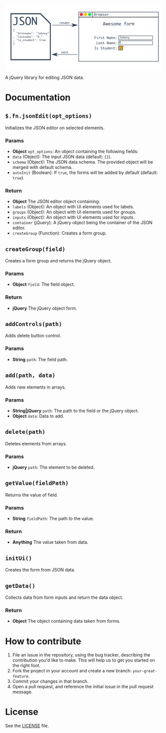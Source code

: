 ![jQuery JSON Editor](/resources/json-editor.png)

A jQuery library for editing JSON data.

# Documentation
## `$.fn.jsonEdit(opt_options)`
Initializes the JSON editor on selected elements.

### Params
- **Object** `opt_options`: An object containing the following fields:
 - `data` (Object): The input JSON data (default: `{}`).
 - `schema` (Object): The JSON data schema. The provided object will be merged with default schema.
 - `autoInit` (Boolean): If `true`, the forms will be added by default (default: `true`).

### Return
- **Object** The JSON editor object containing:
 - `labels` (Object): An object with UI elements used for labels.
 - `groups` (Object): An object with UI elements used for groups.
 - `inputs` (Object): An object with UI elements used for inputs.
 - `container` (jQuery): A jQuery object being the container of the JSON editor.
 - `createGroup` (Function): Creates a form group.

## `createGroup(field)`
Creates a form group and returns the jQuery object.

### Params
- **Object** `field`: The field object.

### Return
- **jQuery** The jQuery object form.

## `addControls(path)`
Adds delete button control.

### Params
- **String** `path`: The field path.

## `add(path, data)`
Adds new elements in arrays.

### Params
- **String|jQuery** `path`: The path to the field or the jQuery object.
- **Object** `data`: Data to add.

## `delete(path)`
Deletes elements from arrays.

### Params
- **jQuery** `path`: The <tr> element to be deleted.

## `getValue(fieldPath)`
Returns the value of field.

### Params
- **String** `fieldPath`: The path to the value.

### Return
- **Anything** The value taken from data.

## `initUi()`
Creates the form from JSON data.

## `getData()`
Collects data from form inputs and return the data object.

### Return
- **Object** The object containing data taken from forms.


# How to contribute

1. File an issue in the repository, using the bug tracker, describing the
   contribution you'd like to make. This will help us to get you started on the
   right foot.
2. Fork the project in your account and create a new branch:
   `your-great-feature`.
3. Commit your changes in that branch.
4. Open a pull request, and reference the initial issue in the pull request
   message.

# License
See the [LICENSE](/LICENSE) file.

